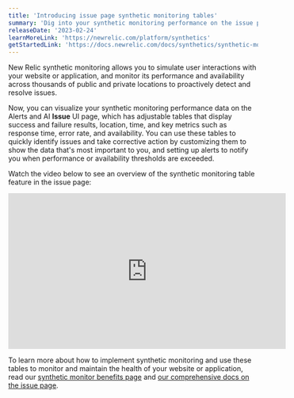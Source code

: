 ```yaml
---
title: 'Introducing issue page synthetic monitoring tables'
summary: 'Dig into your synthetic monitoring performance on the issue page with tables that display the result, location, time, and detailed insights.'
releaseDate: '2023-02-24'
learnMoreLink: 'https://newrelic.com/platform/synthetics'
getStartedLink: 'https://docs.newrelic.com/docs/synthetics/synthetic-monitoring/getting-started/get-started-synthetic-monitoring/'
---
```


New Relic synthetic monitoring allows you to simulate user interactions with your website or application, and monitor its performance and availability across thousands of public and private locations to proactively detect and resolve issues.

Now, you can visualize your synthetic monitoring performance data on the Alerts and AI **Issue** UI page, which has adjustable tables that display success and failure results, location, time, and key metrics such as response time, error rate, and availability. You can use these tables to quickly identify issues and take corrective action by customizing them to show the data that's most important to you, and setting up alerts to notify you when performance or availability thresholds are exceeded.

Watch the video below to see an overview of the synthetic monitoring table feature in the issue page:

<iframe width="560" height="315" src="https://fast.wistia.net/embed/iframe/myf2ows1ak" allow="accelerometer; autoplay; encrypted-media; gyroscope; picture-in-picture" frameBorder="0" allowfullscreen="false" class="css-1b4920d"></iframe>

To learn more about how to implement synthetic monitoring and use these tables to monitor and maintain the health of your website or application, read our [synthetic monitor benefits page](https://newrelic.com/platform/synthetics) and [our comprehensive docs on the issue page](https://docs.newrelic.com/docs/alerts-applied-intelligence/applied-intelligence/incident-intelligence/Issues-and-Incident-management-and-response/).
